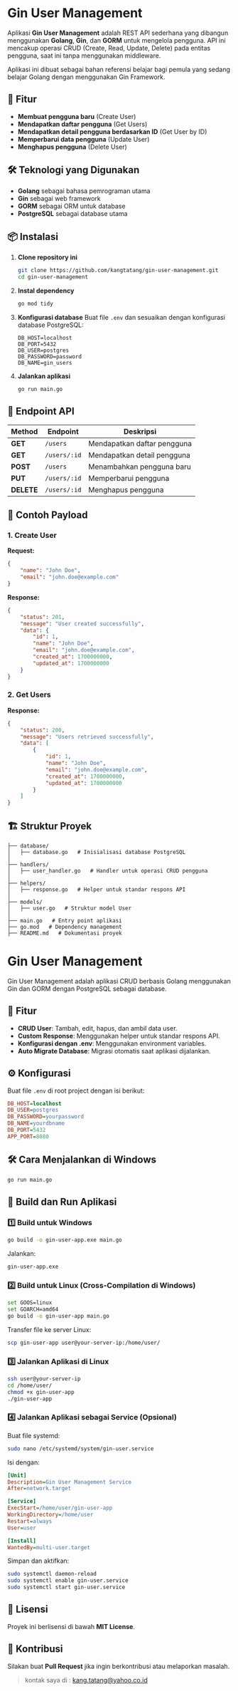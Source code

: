 # Gin User Management

Aplikasi **Gin User Management** adalah REST API sederhana yang dibangun menggunakan **Golang**, **Gin**, dan **GORM** untuk mengelola pengguna. API ini mencakup operasi CRUD (Create, Read, Update, Delete) pada entitas pengguna, saat ini tanpa menggunakan middleware.

Aplikasi ini dibuat sebagai bahan referensi belajar bagi pemula yang sedang belajar Golang dengan menggunakan Gin Framework. 

## 🚀 Fitur
- **Membuat pengguna baru** (Create User)
- **Mendapatkan daftar pengguna** (Get Users)
- **Mendapatkan detail pengguna berdasarkan ID** (Get User by ID)
- **Memperbarui data pengguna** (Update User)
- **Menghapus pengguna** (Delete User)

## 🛠️ Teknologi yang Digunakan
- **Golang** sebagai bahasa pemrograman utama
- **Gin** sebagai web framework
- **GORM** sebagai ORM untuk database
- **PostgreSQL** sebagai database utama

## 📦 Instalasi
1. **Clone repository ini**
   ```sh
   git clone https://github.com/kangtatang/gin-user-management.git
   cd gin-user-management
   ```
2. **Instal dependency**
   ```sh
   go mod tidy
   ```
3. **Konfigurasi database**
   Buat file `.env` dan sesuaikan dengan konfigurasi database PostgreSQL:
   ```env
   DB_HOST=localhost
   DB_PORT=5432
   DB_USER=postgres
   DB_PASSWORD=password
   DB_NAME=gin_users
   ```

4. **Jalankan aplikasi**
   ```sh
   go run main.go
   ```

## 📌 Endpoint API
| Method | Endpoint        | Deskripsi               |
|--------|----------------|-------------------------|
| **GET**    | `/users`        | Mendapatkan daftar pengguna |
| **GET**    | `/users/:id`    | Mendapatkan detail pengguna |
| **POST**   | `/users`        | Menambahkan pengguna baru |
| **PUT**    | `/users/:id`    | Memperbarui pengguna |
| **DELETE** | `/users/:id`    | Menghapus pengguna |

## 📝 Contoh Payload
### **1. Create User**
**Request:**
```json
{
    "name": "John Doe",
    "email": "john.doe@example.com"
}
```
**Response:**
```json
{
    "status": 201,
    "message": "User created successfully",
    "data": {
        "id": 1,
        "name": "John Doe",
        "email": "john.doe@example.com",
        "created_at": 1700000000,
        "updated_at": 1700000000
    }
}
```

### **2. Get Users**
**Response:**
```json
{
    "status": 200,
    "message": "Users retrieved successfully",
    "data": [
        {
            "id": 1,
            "name": "John Doe",
            "email": "john.doe@example.com",
            "created_at": 1700000000,
            "updated_at": 1700000000
        }
    ]
}
```

## 🏗️ Struktur Proyek
```
├── database/
│   ├── database.go   # Inisialisasi database PostgreSQL
│
├── handlers/
│   ├── user_handler.go   # Handler untuk operasi CRUD pengguna
│
├── helpers/
│   ├── response.go   # Helper untuk standar respons API
│
├── models/
│   ├── user.go   # Struktur model User
│
├── main.go   # Entry point aplikasi
├── go.mod   # Dependency management
├── README.md   # Dokumentasi proyek
```

# Gin User Management

Gin User Management adalah aplikasi CRUD berbasis Golang menggunakan Gin dan GORM dengan PostgreSQL sebagai database.

## 📌 Fitur
- **CRUD User**: Tambah, edit, hapus, dan ambil data user.
- **Custom Response**: Menggunakan helper untuk standar respons API.
- **Konfigurasi dengan .env**: Menggunakan environment variables.
- **Auto Migrate Database**: Migrasi otomatis saat aplikasi dijalankan.

## ⚙️ Konfigurasi
Buat file `.env` di root project dengan isi berikut:

```ini
DB_HOST=localhost
DB_USER=postgres
DB_PASSWORD=yourpassword
DB_NAME=yourdbname
DB_PORT=5432
APP_PORT=8080
```

## 🛠 Cara Menjalankan di Windows
```sh
go run main.go
```


## 🚀 Build dan Run Aplikasi

### **1️⃣ Build untuk Windows**
```sh
go build -o gin-user-app.exe main.go
```
Jalankan:
```sh
gin-user-app.exe
```

### **2️⃣ Build untuk Linux (Cross-Compilation di Windows)**
```sh
set GOOS=linux
set GOARCH=amd64
go build -o gin-user-app main.go
```
Transfer file ke server Linux:
```sh
scp gin-user-app user@your-server-ip:/home/user/
```

### **3️⃣ Jalankan Aplikasi di Linux**
```sh
ssh user@your-server-ip
cd /home/user/
chmod +x gin-user-app
./gin-user-app
```

### **4️⃣ Jalankan Aplikasi sebagai Service (Opsional)**
Buat file systemd:
```sh
sudo nano /etc/systemd/system/gin-user.service
```
Isi dengan:
```ini
[Unit]
Description=Gin User Management Service
After=network.target

[Service]
ExecStart=/home/user/gin-user-app
WorkingDirectory=/home/user
Restart=always
User=user

[Install]
WantedBy=multi-user.target
```
Simpan dan aktifkan:
```sh
sudo systemctl daemon-reload
sudo systemctl enable gin-user.service
sudo systemctl start gin-user.service
```

## 📜 Lisensi
Proyek ini berlisensi di bawah **MIT License**.

## 🤝 Kontribusi
Silakan buat **Pull Request** jika ingin berkontribusi atau melaporkan masalah.

>kontak saya di : kang.tatang@yahoo.co.id

